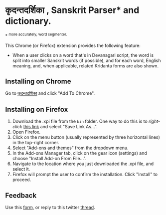 # कृदन्तदर्शिका , Sanskrit Parser* and dictionary.

\* <sup>more accurately, word segmenter.</sup>

This Chrome (or Firefox) extension provides the following feature: 
- When a user clicks on a word that's in Devanagari script, the word is split into smaller Sanskrit words (if possible), and for each word, English meaning, and, when applicable, related Kridanta forms are also shown.

## Installing on Chrome
Go to [कृदन्तदर्शिका](https://t.co/9BwPXbIGzy) and click "Add To Chrome".

## Installing on Firefox
1. Download the .xpi file from the `bin` folder. One way to do this is to _right-click_ [this link](https://github.com/sumanthegde/kridantaclient/raw/main/bin/64f65bb13fe045c6acfa-2.0.9.5.xpi) and select "Save Link As...".
1. Open Firefox.
1. Click on the menu button (usually represented by three horizontal lines) in the top-right corner.
1. Select "Add-ons and themes" from the dropdown menu.
1. In the Add-ons Manager tab, click on the gear icon (settings) and choose "Install Add-on From File...".
1. Navigate to the location where you just downloaded the .xpi file, and select it.
1. Firefox will prompt the user to confirm the installation. Click "Install" to proceed.

##  Feedback
Use this [form](https://forms.gle/VUzn9PkFUVNP4DSb9), or reply to this twitter [thread](https://twitter.com/sumanthegde/status/1623233287308320768?s=20).

